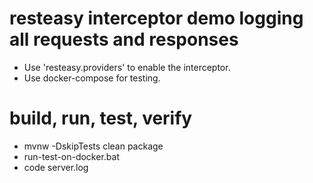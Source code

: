 # resteasy interceptor demo logging all requests and responses
* Use 'resteasy.providers' to enable the interceptor.
* Use docker-compose for testing.

# build, run, test, verify
* mvnw -DskipTests clean package
* run-test-on-docker.bat
* code server.log
